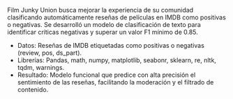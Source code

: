 Film Junky Union busca mejorar la experiencia de su comunidad clasificando automáticamente reseñas de películas en IMDB como positivas o negativas. Se desarrolló un modelo de clasificación de texto para identificar críticas negativas y superar un valor F1 mínimo de 0.85.

- Datos: Reseñas de IMDB etiquetadas como positivas o negativas (review, pos, ds_part).
- Librerías: Pandas, math, numpy, matplotlib, seabonr, sklearn, re, nltk, tqdm, warnings. 
- Resultado: Modelo funcional que predice con alta precisión el sentimiento de las reseñas, facilitando la moderación y el filtrado de contenido.
